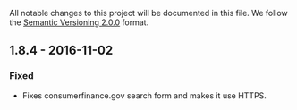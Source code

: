 All notable changes to this project will be documented in this file.
We follow the [Semantic Versioning 2.0.0](http://semver.org/) format.


## 1.8.4 - 2016-11-02

### Fixed
- Fixes consumerfinance.gov search form and makes it use HTTPS.
